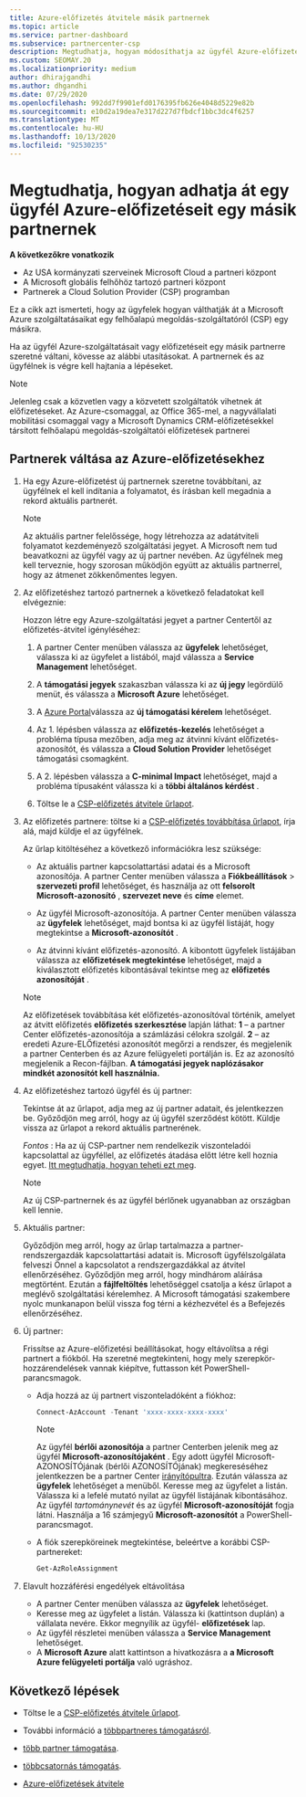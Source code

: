 ```yaml
---
title: Azure-előfizetés átvitele másik partnernek
ms.topic: article
ms.service: partner-dashboard
ms.subservice: partnercenter-csp
description: Megtudhatja, hogyan módosíthatja az ügyfél Azure-előfizetéséhez társított felhőalapú megoldás-szolgáltatói partnert.
ms.custom: SEOMAY.20
ms.localizationpriority: medium
author: dhirajgandhi
ms.author: dhgandhi
ms.date: 07/29/2020
ms.openlocfilehash: 992dd7f9901efd0176395fb626e4048d5229e82b
ms.sourcegitcommit: e10d2a19dea7e317d227d7fbdcf1bbc3dc4f6257
ms.translationtype: MT
ms.contentlocale: hu-HU
ms.lasthandoff: 10/13/2020
ms.locfileid: "92530235"
---
```

# <a name="learn-how-to-transfer-a-customers-azure-subscriptions-to-another-partner"></a>Megtudhatja, hogyan adhatja át egy ügyfél Azure-előfizetéseit egy másik partnernek

**A következőkre vonatkozik**

- Az USA kormányzati szerveinek Microsoft Cloud a partneri központ
- A Microsoft globális felhőhöz tartozó partneri központ
- Partnerek a Cloud Solution Provider (CSP) programban

Ez a cikk azt ismerteti, hogy az ügyfelek hogyan válthatják át a Microsoft Azure szolgáltatásaikat egy felhőalapú megoldás-szolgáltatóról (CSP) egy másikra.

Ha az ügyfél Azure-szolgáltatásait vagy előfizetéseit egy másik partnerre szeretné váltani, kövesse az alábbi utasításokat. A partnernek és az ügyfélnek is végre kell hajtania a lépéseket.

>[!Note]  
>Jelenleg csak a közvetlen vagy a közvetett szolgáltatók vihetnek át előfizetéseket.
>Az Azure-csomaggal, az Office 365-mel, a nagyvállalati mobilitási csomaggal vagy a Microsoft Dynamics CRM-előfizetésekkel társított felhőalapú megoldás-szolgáltatói előfizetések partnerei

## <a name="switch-partners-for-azure-subscriptions"></a>Partnerek váltása az Azure-előfizetésekhez

1. Ha egy Azure-előfizetést új partnernek szeretne továbbítani, az ügyfélnek el kell indítania a folyamatot, és írásban kell megadnia a rekord aktuális partnerét.

   >[!Note]
   > Az aktuális partner felelőssége, hogy létrehozza az adatátviteli folyamatot kezdeményező szolgáltatási jegyet. A Microsoft nem tud beavatkozni az ügyfél vagy az új partner nevében. Az ügyfélnek meg kell terveznie, hogy szorosan működjön együtt az aktuális partnerrel, hogy az átmenet zökkenőmentes legyen.

2. Az előfizetéshez tartozó partnernek a következő feladatokat kell elvégeznie:

   Hozzon létre egy Azure-szolgáltatási jegyet a partner Centertől az előfizetés-átvitel igényléséhez:

   1. A partner Center menüben válassza az **ügyfelek** lehetőséget, válassza ki az ügyfelet a listából, majd válassza a **Service Management** lehetőséget. 

   2. A **támogatási jegyek** szakaszban válassza ki az **új jegy** legördülő menüt, és válassza a **Microsoft Azure** lehetőséget.
   
   3. A [Azure Portal](https://portal.azure.com)válassza az **új támogatási kérelem** lehetőséget.
   
   4. Az 1. lépésben válassza az **előfizetés-kezelés** lehetőséget a probléma típusa mezőben, adja meg az átvinni kívánt előfizetés-azonosítót, és válassza a **Cloud Solution Provider** lehetőséget támogatási csomagként.
   
   5. A 2. lépésben válassza a **C-minimal Impact** lehetőséget, majd a probléma típusaként válassza ki a **többi általános kérdést** .
   
   6. Töltse le a [CSP-előfizetés átvitele űrlapot](https://query.prod.cms.rt.microsoft.com/cms/api/am/binary/RE4ATIA).

3. Az előfizetés partnere: töltse ki a [CSP-előfizetés továbbítása űrlapot](https://query.prod.cms.rt.microsoft.com/cms/api/am/binary/RE4ATIA), írja alá, majd küldje el az ügyfélnek. 

   Az űrlap kitöltéséhez a következő információkra lesz szüksége:

   - Az aktuális partner kapcsolattartási adatai és a Microsoft azonosítója. A partner Center menüben válassza a **Fiókbeállítások** &gt; **szervezeti profil** lehetőséget, és használja az ott **felsorolt Microsoft-azonosító** , **szervezet neve** és **címe** elemet.

   - Az ügyfél Microsoft-azonosítója. A partner Center menüben válassza az **ügyfelek** lehetőséget, majd bontsa ki az ügyfél listáját, hogy megtekintse a **Microsoft-azonosítót** .

   - Az átvinni kívánt előfizetés-azonosító. A kibontott ügyfelek listájában válassza az **előfizetések megtekintése** lehetőséget, majd a kiválasztott előfizetés kibontásával tekintse meg az **előfizetés azonosítóját** .

   >[!Note]
   >Az előfizetések továbbítása két előfizetés-azonosítóval történik, amelyet az átvitt előfizetés **előfizetés szerkesztése** lapján láthat: **1** – a partner Center előfizetés-azonosítója a számlázási célokra szolgál. **2** – az eredeti Azure-ELŐfizetési azonosítót megőrzi a rendszer, és megjelenik a partner Centerben és az Azure felügyeleti portálján is. Ez az azonosító megjelenik a Recon-fájlban.  **A támogatási jegyek naplózásakor mindkét azonosítót kell használnia.**

4. Az előfizetéshez tartozó ügyfél és új partner:

   Tekintse át az űrlapot, adja meg az új partner adatait, és jelentkezzen be. Győződjön meg arról, hogy az új ügyfél szerződést kötött. Küldje vissza az űrlapot a rekord aktuális partnerének.

   *Fontos* : Ha az új CSP-partner nem rendelkezik viszonteladói kapcsolattal az ügyféllel, az előfizetés átadása előtt létre kell hoznia egyet. [Itt megtudhatja, hogyan teheti ezt meg](request-a-relationship-with-a-customer.md).

   >[!Note]
   >Az új CSP-partnernek és az ügyfél bérlőnek ugyanabban az országban kell lennie. 

5. Aktuális partner:

   Győződjön meg arról, hogy az űrlap tartalmazza a partner-rendszergazdák kapcsolattartási adatait is. Microsoft ügyfélszolgálata felveszi Önnel a kapcsolatot a rendszergazdákkal az átvitel ellenőrzéséhez. Győződjön meg arról, hogy mindhárom aláírása megtörtént. Ezután a **fájlfeltöltés** lehetőséggel csatolja a kész űrlapot a meglévő szolgáltatási kérelemhez. A Microsoft támogatási szakembere nyolc munkanapon belül vissza fog térni a kézhezvétel és a Befejezés ellenőrzéséhez.

6. Új partner:

   Frissítse az Azure-előfizetési beállításokat, hogy eltávolítsa a régi partnert a fiókból. Ha szeretné megtekinteni, hogy mely szerepkör-hozzárendelések vannak kiépítve, futtasson két PowerShell-parancsmagok.

   - Adja hozzá az új partnert viszonteladóként a fiókhoz:

     ```powershell
     Connect-AzAccount -Tenant 'xxxx-xxxx-xxxx-xxxx'
     ```

     >[!NOTE]
     > Az ügyfél **bérlői azonosítója** a partner Centerben jelenik meg az ügyfél **Microsoft-azonosítójaként** . Egy adott ügyfél Microsoft-AZONOSÍTÓjának (bérlői AZONOSÍTÓjának) megkereséséhez jelentkezzen be a partner Center [irányítópultra](https://partner.microsoft.com/dashboard). Ezután válassza az **ügyfelek** lehetőséget a menüből. Keresse meg az ügyfelet a listán. Válassza ki a lefelé mutató nyilat az ügyfél listájának kibontásához. Az ügyfél *tartománynevét* és az ügyfél **Microsoft-azonosítóját** fogja látni. Használja a 16 számjegyű **Microsoft-azonosítót** a PowerShell-parancsmagot.

   - A fiók szerepköreinek megtekintése, beleértve a korábbi CSP-partnereket:

     ```powershell
     Get-AzRoleAssignment
     ```

7. Elavult hozzáférési engedélyek eltávolítása

   - A partner Center menüben válassza az **ügyfelek** lehetőséget.
   - Keresse meg az ügyfelet a listán. Válassza ki (kattintson duplán) a vállalata nevére. Ekkor megnyílik az ügyfél- **előfizetések** lap.
   - Az ügyfél részletei menüben válassza a **Service Management** lehetőséget.
   - A **Microsoft Azure** alatt kattintson a hivatkozásra a **a Microsoft Azure felügyeleti portálja** való ugráshoz.

## <a name="next-steps"></a>Következő lépések

- Töltse le a [CSP-előfizetés átvitele űrlapot](https://query.prod.cms.rt.microsoft.com/cms/api/am/binary/RE4ATIA).

- További információ a [többpartneres támogatásról](multipartner.md).

- [több partner támogatása](multipartner.md).
- [többcsatornás támogatás](multichannel.md).
- [Azure-előfizetések átvitele](/azure/cost-management-billing/manage/transfer-subscriptions-subscribers-csp)